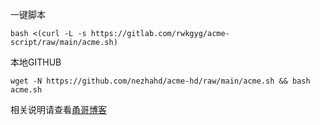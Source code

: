 一键脚本
```
bash <(curl -L -s https://gitlab.com/rwkgyg/acme-script/raw/main/acme.sh)
```

本地GITHUB
```
wget -N https://github.com/nezhahd/acme-hd/raw/main/acme.sh && bash acme.sh
```

相关说明请查看[甬哥博客](https://ygkkk.blogspot.com/2022/03/githubacmeshipstandalonedns.html)


